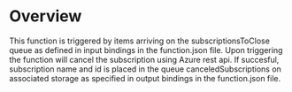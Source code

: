 # Overview
This function is triggered by items arriving on the subscriptionsToClose queue as defined in input bindings in the function.json file. Upon triggering the function will cancel the subscription using Azure rest api. If succesful, subscription name and id is placed in the queue canceledSubscriptions on associated storage as specified in output bindings in the function.json file.